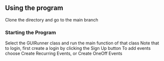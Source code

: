 ## Using the program
Clone the directory and go to the main branch

### Starting the Program

Select the GUIRunner class and run the main function of that class
Note that to login, first create a login by clicking the Sign Up button
To add events choose Create Recurring Events, or Create OneOff Events
